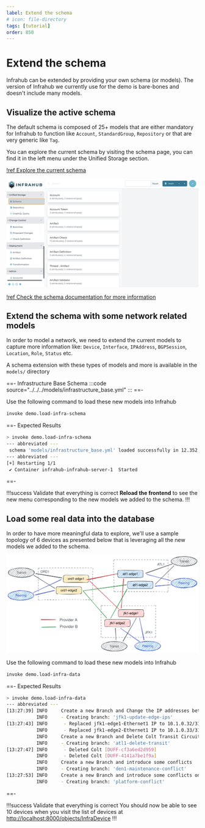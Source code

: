 ```yaml
---
label: Extend the schema
# icon: file-directory
tags: [tutorial]
order: 850
---
```

# Extend the schema

Infrahub can be extended by providing your own schema (or models). The version of Infrahub we currently use for the demo is bare-bones and doesn't include many models.

## Visualize the active schema

The default schema is composed of 25+ models that are either mandatory for Infrahub to function like `Account`, `StandardGroup`, `Repository` or that are very generic like `Tag`.

You can explore the current schema by visiting the schema page, you can find it in the left menu under the Unified Storage section.

[!ref Explore the current schema](http://localhost:8000/api/schema)

![](../../media/tutorial/tutorial-3-schema.cy.ts/tutorial_3_schema.png)

[!ref Check the schema documentation for more information](../../reference/schema/readme.md)

## Extend the schema with some network related models

In order to model a network, we need to extend the current models to capture more information like: `Device`, `Interface`, `IPAddress`, `BGPSession`, `Location`, `Role`, `Status` etc.

A schema extension with these types of models and more is available in the `models/` directory

==- Infrastructure Base Schema
:::code source="../../../models/infrastructure_base.yml" :::
==-

Use the following command to load these new models into Infrahub

```sh
invoke demo.load-infra-schema
```

==- Expected Results

```sh
> invoke demo.load-infra-schema
--- abbreviated ---
 schema 'models/infrastructure_base.yml' loaded successfully in 12.352 sec!
--- abbreviated ---
[+] Restarting 1/1
 ✔ Container infrahub-infrahub-server-1  Started                                                                                                 1.5s
 ```

==-

!!!success Validate that everything is correct
**Reload the frontend** to see the new menu corresponding to the new models we added to the schema.
!!!

## Load some real data into the database

In order to have more meaningful data to explore, we'll use a sample topology of 6 devices as presented below that is leveraging all the new models we added to the schema.

![](../../media/demo_edge.excalidraw.svg)

Use the following command to load these new models into Infrahub

```sh
invoke demo.load-infra-data
```

==- Expected Results

```sh
> invoke demo.load-infra-data
--- abbreviated ---
[13:27:39] INFO     Create a new Branch and Change the IP addresses between edge1 and edge2 on the selected site            infrastructure_edge.py:648
           INFO     - Creating branch: 'jfk1-update-edge-ips'                                                               infrastructure_edge.py:649
[13:27:43] INFO      - Replaced jfk1-edge1-Ethernet1 IP to 10.1.0.32/31                                                     infrastructure_edge.py:678
           INFO      - Replaced jfk1-edge2-Ethernet1 IP to 10.1.0.33/31                                                     infrastructure_edge.py:687
           INFO     Create a new Branch and Delete Colt Transit Circuit                                                     infrastructure_edge.py:694
           INFO     - Creating branch: 'atl1-delete-transit'                                                                infrastructure_edge.py:699
[13:27:47] INFO      - Deleted Colt [DUFF-cf3a6ed2d959]                                                                     infrastructure_edge.py:752
           INFO      - Deleted Colt [DUFF-4141a7be1f9a]                                                                     infrastructure_edge.py:752
           INFO     Create a new Branch and introduce some conflicts                                                        infrastructure_edge.py:759
           INFO     - Creating branch: 'den1-maintenance-conflict'                                                          infrastructure_edge.py:769
[13:27:53] INFO     Create a new Branch and introduce some conflicts on the platforms for node ADD and DELETE               infrastructure_edge.py:802
           INFO     - Creating branch: 'platform-conflict'                                                                  infrastructure_edge.py:809
```

==-

!!!success Validate that everything is correct
You should now be able to see 10 devices when you visit the list of devices at [http://localhost:8000/objects/InfraDevice](http://localhost:8000/objects/InfraDevice)
!!!
